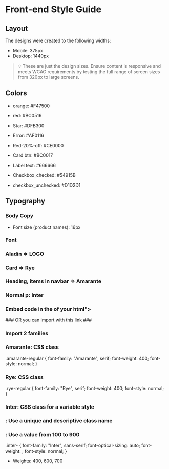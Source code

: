 # Front-end Style Guide

## Layout

The designs were created to the following widths:

- Mobile: 375px
- Desktop: 1440px

> 💡 These are just the design sizes. Ensure content is responsive and meets WCAG requirements by testing the full range of screen sizes from 320px to large screens.

## Colors

- orange: #F47500
- red: #BC0516

- Star: #DFB300
- Error: #AF0116
- Red-20%-off: #CE0000
- Card btn: #BC0017
- Label text: #666666
- Checkbox_checked: #54915B
- checkbox_unchecked: #D1D2D1

## Typography

### Body Copy

- Font size (product names): 16px

### Font

### Aladin => LOGO
### Card => Rye 
### Heading, items in navbar => Amarante
### Normal p: Inter

### Embed code in the <head> of your html">
<link rel="preconnect" href="https://fonts.googleapis.com">
<link rel="preconnect" href="https://fonts.gstatic.com" crossorigin>
<link href="https://fonts.googleapis.com/css2?family=Aladin&family=Amarante&family=Inter:ital,opsz,wght@0,14..32,100..900;1,14..32,100..900&family=Rye&display=swap" rel="stylesheet">
### OR you can import with this link ###

### Import 2 families
<style>
@import url('https://fonts.googleapis.com/css2?family=Amarante&family=Rye&display=swap');
</style>

### Amarante: CSS class 
.amarante-regular {
  font-family: "Amarante", serif;
  font-weight: 400;
  font-style: normal;
}
### Rye: CSS class
.rye-regular {
  font-family: "Rye", serif;
  font-weight: 400;
  font-style: normal;
}

### Inter: CSS class for a variable style
### <uniquifier>: Use a unique and descriptive class name
### <weight>: Use a value from 100 to 900

.inter-<uniquifier> {
  font-family: "Inter", sans-serif;
  font-optical-sizing: auto;
  font-weight: <weight>;
  font-style: normal;
}

- Weights: 400, 600, 700


